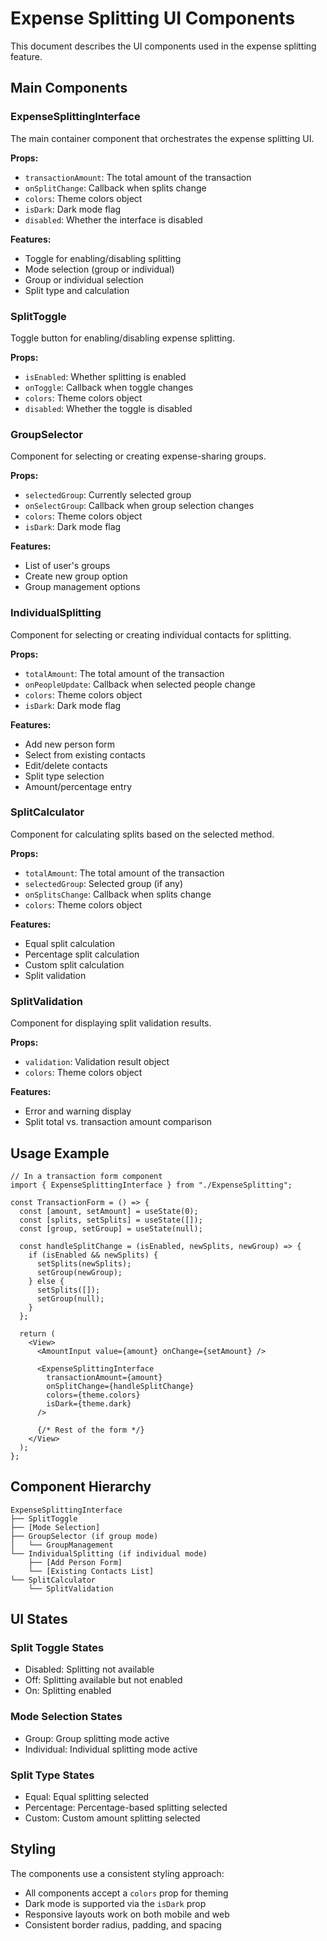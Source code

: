 # Expense Splitting UI Components

This document describes the UI components used in the expense splitting feature.

## Main Components

### ExpenseSplittingInterface

The main container component that orchestrates the expense splitting UI.

**Props:**

- `transactionAmount`: The total amount of the transaction
- `onSplitChange`: Callback when splits change
- `colors`: Theme colors object
- `isDark`: Dark mode flag
- `disabled`: Whether the interface is disabled

**Features:**

- Toggle for enabling/disabling splitting
- Mode selection (group or individual)
- Group or individual selection
- Split type and calculation

### SplitToggle

Toggle button for enabling/disabling expense splitting.

**Props:**

- `isEnabled`: Whether splitting is enabled
- `onToggle`: Callback when toggle changes
- `colors`: Theme colors object
- `disabled`: Whether the toggle is disabled

### GroupSelector

Component for selecting or creating expense-sharing groups.

**Props:**

- `selectedGroup`: Currently selected group
- `onSelectGroup`: Callback when group selection changes
- `colors`: Theme colors object
- `isDark`: Dark mode flag

**Features:**

- List of user's groups
- Create new group option
- Group management options

### IndividualSplitting

Component for selecting or creating individual contacts for splitting.

**Props:**

- `totalAmount`: The total amount of the transaction
- `onPeopleUpdate`: Callback when selected people change
- `colors`: Theme colors object
- `isDark`: Dark mode flag

**Features:**

- Add new person form
- Select from existing contacts
- Edit/delete contacts
- Split type selection
- Amount/percentage entry

### SplitCalculator

Component for calculating splits based on the selected method.

**Props:**

- `totalAmount`: The total amount of the transaction
- `selectedGroup`: Selected group (if any)
- `onSplitsChange`: Callback when splits change
- `colors`: Theme colors object

**Features:**

- Equal split calculation
- Percentage split calculation
- Custom split calculation
- Split validation

### SplitValidation

Component for displaying split validation results.

**Props:**

- `validation`: Validation result object
- `colors`: Theme colors object

**Features:**

- Error and warning display
- Split total vs. transaction amount comparison

## Usage Example

```tsx
// In a transaction form component
import { ExpenseSplittingInterface } from "./ExpenseSplitting";

const TransactionForm = () => {
  const [amount, setAmount] = useState(0);
  const [splits, setSplits] = useState([]);
  const [group, setGroup] = useState(null);

  const handleSplitChange = (isEnabled, newSplits, newGroup) => {
    if (isEnabled && newSplits) {
      setSplits(newSplits);
      setGroup(newGroup);
    } else {
      setSplits([]);
      setGroup(null);
    }
  };

  return (
    <View>
      <AmountInput value={amount} onChange={setAmount} />

      <ExpenseSplittingInterface
        transactionAmount={amount}
        onSplitChange={handleSplitChange}
        colors={theme.colors}
        isDark={theme.dark}
      />

      {/* Rest of the form */}
    </View>
  );
};
```

## Component Hierarchy

```
ExpenseSplittingInterface
├── SplitToggle
├── [Mode Selection]
├── GroupSelector (if group mode)
│   └── GroupManagement
└── IndividualSplitting (if individual mode)
    ├── [Add Person Form]
    └── [Existing Contacts List]
└── SplitCalculator
    └── SplitValidation
```

## UI States

### Split Toggle States

- Disabled: Splitting not available
- Off: Splitting available but not enabled
- On: Splitting enabled

### Mode Selection States

- Group: Group splitting mode active
- Individual: Individual splitting mode active

### Split Type States

- Equal: Equal splitting selected
- Percentage: Percentage-based splitting selected
- Custom: Custom amount splitting selected

## Styling

The components use a consistent styling approach:

- All components accept a `colors` prop for theming
- Dark mode is supported via the `isDark` prop
- Responsive layouts work on both mobile and web
- Consistent border radius, padding, and spacing
